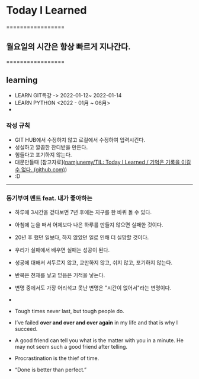# Today I Learned 
=================
## 월요일의 시간은 항상 빠르게 지나간다.
=================

## learning 

- LEARN GIT특강  -> 2022-01-12~ 2022-01-14
- LEARN PYTHON <2022 - 01月 ~ 06月>
- 



### 작성 규칙

- GIT HUB에서 수정하지 않고 로컬에서 수정하여 입력시킨다.
- 성실하고 깔끔한 잔디밭을 만든다.
- 힘들다고 포기하지 않는다. 
- 대문만들때 [참고자료]([namjunemy/TIL: Today I Learned / 기억은 기록을 이길 수 없다. (github.com)](https://github.com/namjunemy/TIL))
- :D 





------------

### 동기부여 멘트 feat. 내가 좋아하는

+ 하루에 3시간을 걷다보면 7년 후에는 지구를 한 바퀴 돌 수 있다.
+ 아침에 눈을 떠서 어제보다 나은 하루를 만들지 않으면 실패한 것이다. 
+ 20년 후 했던 일보다, 하지 않았던 일로 인해 더 실망할 것이다.
+ 우리가 실패에서 배우면 실패는 성공이 된다. 
+ 성공에 대해서 서두르지 않고, 교만하지 않고, 쉬지 않고, 포기하지 않는다. 
+ 반복은 천재를 낳고 믿음은 기적을 낳는다. 
+ 변명 중에서도 가장 어리석고 못난 변명은 "시간이 없어서"라는 변명이다. 
+ 


+ Tough times never last, but tough people do.
+ I’ve failed **over and over and over again** in my life and that is why I succeed.
+ A good friend can tell you what is the matter with you in a minute. He may not seem such a good friend after telling.
+ Procrastination is the thief of time.
+ “Done is better than perfect.”








